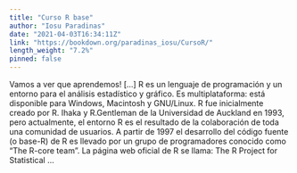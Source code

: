 ```yaml
---
title: "Curso R base"
author: "Iosu Paradinas"
date: "2021-04-03T16:34:11Z"
link: "https://bookdown.org/paradinas_iosu/CursoR/"
length_weight: "7.2%"
pinned: false
---
```


Vamos a ver que aprendemos! [...] R es un lenguaje de programación y un entorno para el análisis estadístico y gráfico. Es multiplataforma: está disponible para Windows, Macintosh y GNU/Linux. R fue inicialmente creado por R. Ihaka y R.Gentleman de la Universidad de Auckland en 1993, pero actualmente, el entorno R es el resultado de la colaboración de toda una comunidad de usuarios. A partir de 1997 el desarrollo del código fuente (o base-R) de R es llevado por un grupo de programadores conocido como “The R-core team”. La página web oficial de R se llama: The R Project for Statistical ...
